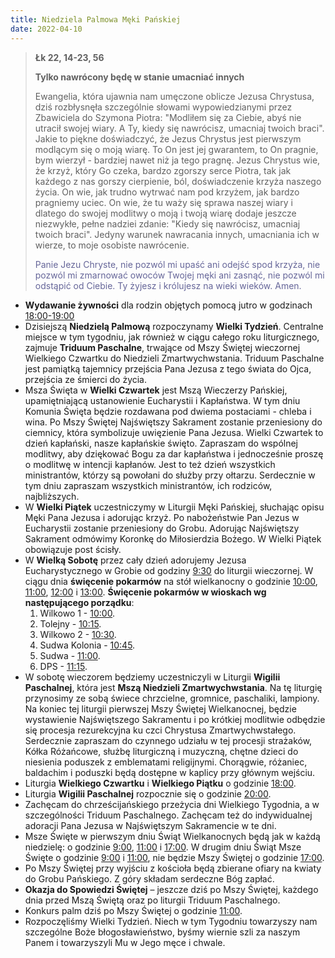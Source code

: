 ```yaml
---
title: Niedziela Palmowa Męki Pańskiej
date: 2022-04-10
---
```


> **Łk 22, 14-23, 56**
>
> **Tylko nawrócony będę w stanie umacniać innych**
>
> Ewangelia, która ujawnia nam umęczone oblicze Jezusa Chrystusa, dziś rozbłysnęła szczególnie słowami wypowiedzianymi przez Zbawiciela do Szymona Piotra: "Modliłem się za Ciebie, abyś nie utracił swojej wiary. A Ty, kiedy się nawrócisz, umacniaj twoich braci". Jakie to piękne doświadczyć, że Jezus Chrystus jest pierwszym modlącym się o moją wiarę. To On jest jej gwarantem, to On pragnie, bym wierzył - bardziej nawet niż ja tego pragnę. Jezus Chrystus wie, że krzyż, który Go czeka, bardzo zgorszy serce Piotra, tak jak każdego z nas gorszy cierpienie, ból, doświadczenie krzyża naszego życia. On wie, jak trudno wytrwać nam pod krzyżem, jak bardzo pragniemy uciec. On wie, że tu waży się sprawa naszej wiary i dlatego do swojej modlitwy o moją i twoją wiarę dodaje jeszcze niezwykłe, pełne nadziei zdanie: "Kiedy się nawrócisz, umacniaj twoich braci". Jedyny warunek nawracania innych, umacniania ich w wierze, to moje osobiste nawrócenie.
>
> <span style="color: #666699;"> Panie Jezu Chryste, nie pozwól mi upaść ani odejść spod krzyża, nie pozwól mi zmarnować owoców Twojej męki ani zasnąć, nie pozwól mi odstąpić od Ciebie. Ty żyjesz i królujesz na wieki wieków. Amen.
> &nbsp;

- **Wydawanie żywności** dla rodzin objętych pomocą jutro w godzinach <u>18:00-19:00</u>
- Dzisiejszą **Niedzielą Palmową** rozpoczynamy **Wielki Tydzień**. Centralne miejsce w tym tygodniu, jak również w ciągu całego roku liturgicznego, zajmuje **Triduum Paschalne**, trwające od Mszy Świętej wieczornej Wielkiego Czwartku do Niedzieli Zmartwychwstania. Triduum Paschalne jest pamiątką tajemnicy przejścia Pana Jezusa z tego świata do Ojca, przejścia ze śmierci do życia.
- Msza Święta w **Wielki Czwartek** jest Mszą Wieczerzy Pańskiej, upamiętniającą ustanowienie Eucharystii i Kapłaństwa. W tym dniu Komunia Święta będzie rozdawana pod dwiema postaciami - chleba i wina. Po Mszy Świętej Najświętszy Sakrament zostanie przeniesiony do ciemnicy, która symbolizuje uwięzienie Pana Jezusa. Wielki Czwartek to dzień kapłański, nasze kapłańskie święto. Zapraszam do wspólnej modlitwy, aby dziękować Bogu za dar kapłaństwa i jednocześnie proszę o modlitwę w intencji kapłanów. Jest to też dzień wszystkich ministrantów, którzy są powołani do służby przy ołtarzu. Serdecznie w tym dniu zapraszam wszystkich ministrantów, ich rodziców, najbliższych.
- W **Wielki Piątek** uczestniczymy w Liturgii Męki Pańskiej, słuchając opisu Męki Pana Jezusa i adorując krzyż. Po nabożeństwie Pan Jezus w Eucharystii zostanie przeniesiony do Grobu. Adorując Najświętszy Sakrament odmówimy Koronkę do Miłosierdzia Bożego. W Wielki Piątek obowiązuje post ścisły.
- W **Wielką Sobotę** przez cały dzień adorujemy Jezusa Eucharystycznego w Grobie od godziny <u>9:30</u> do liturgii wieczornej. W ciągu dnia **święcenie pokarmów** na stół wielkanocny o godzinie <u>10:00</u>, <u>11:00</u>, <u>12:00</u> i <u>13:00</u>. **Święcenie pokarmów w wioskach wg następującego porządku**:
  1. Wilkowo 1 - <u>10:00</u>.
  2. Tolejny - <u>10:15</u>.
  3. Wilkowo 2 - <u>10:30</u>.
  4. Sudwa Kolonia - <u>10:45</u>.
  5. Sudwa - <u>11:00</u>.
  6. DPS - <u>11:15</u>.
- W sobotę wieczorem będziemy uczestniczyli w Liturgii **Wigilii Paschalnej**, która jest **Mszą Niedzieli Zmartwychwstania**. Na tę liturgię przynosimy ze sobą świece chrzcielne, gromnice, paschaliki, lampiony. Na koniec tej liturgii pierwszej Mszy Świętej Wielkanocnej, będzie wystawienie Najświętszego Sakramentu i po krótkiej modlitwie odbędzie się procesja rezurekcyjna ku czci Chrystusa Zmartwychwstałego. Serdecznie zapraszam do czynnego udziału w tej procesji strażaków, Kółka Różańcowe, służbę liturgiczną i muzyczną, chętne dzieci do niesienia poduszek z emblematami religijnymi. Chorągwie, różaniec, baldachim i poduszki będą dostępne w kaplicy przy głównym wejściu.
- Liturgia **Wielkiego Czwartku** i **Wielkiego Piątku** o godzinie <u>18:00</u>.
- Liturgia **Wigilii Paschalnej** rozpocznie się o godzinie <u>20:00</u>.
- Zachęcam do chrześcijańskiego przeżycia dni Wielkiego Tygodnia, a w szczególności Triduum Paschalnego. Zachęcam też do indywidualnej adoracji Pana Jezusa w Najświętszym Sakramencie w te dni.
- Msze Święte w pierwszym dniu Świąt Wielkanocnych będą jak w każdą niedzielę: o godzinie <u>9:00</u>, <u>11:00</u> i <u>17:00</u>. W drugim dniu Świąt Msze Święte o godzinie <u>9:00</u> i <u>11:00</u>, nie będzie Mszy Świętej o godzinie <u>17:00</u>.
- Po Mszy Świętej przy wyjściu z kościoła będą zbierane ofiary na kwiaty do Grobu Pańskiego. Z góry składam serdeczne Bóg zapłać.
- **Okazja do Spowiedzi Świętej** – jeszcze dziś po Mszy Świętej, każdego dnia przed Mszą Świętą oraz po liturgii Triduum Paschalnego.
- Konkurs palm dziś po Mszy Świętej o godzinie <u>11:00</u>.
- Rozpoczęliśmy Wielki Tydzień. Niech w tym Tygodniu towarzyszy nam szczególne Boże błogosławieństwo, byśmy wiernie szli za naszym Panem i towarzyszyli Mu w Jego męce i chwale.

